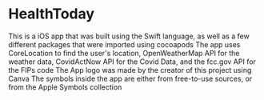 # HealthToday
This is a iOS app that was built using the Swift language, as well as a few different packages that were imported using cocoapods
The app uses CoreLocation to find the user's location, OpenWeatherMap API for the weather data, CovidActNow API for the Covid Data, and the fcc.gov API for the FIPs code
The App logo was made by the creator of this project using Canva
The symbols inside the app are either from free-to-use sources, or from the Apple Symbols collection
